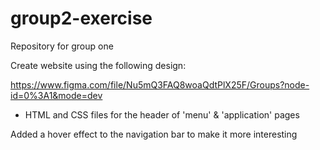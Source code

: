 # group2-exercise

Repository for group one

Create website using the following design:

https://www.figma.com/file/Nu5mQ3FAQ8woaQdtPlX25F/Groups?node-id=0%3A1&mode=dev

- HTML and CSS files for the header of 'menu' & 'application' pages

Added a hover effect to the navigation bar to make it more interesting
